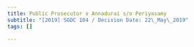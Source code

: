 ```yaml
---
title: Public Prosecutor v Annadurai s/o Periyasamy
subtitle: "[2019] SGDC 104 / Decision Date: 22\_May\_2019"
tags: []

---
```

